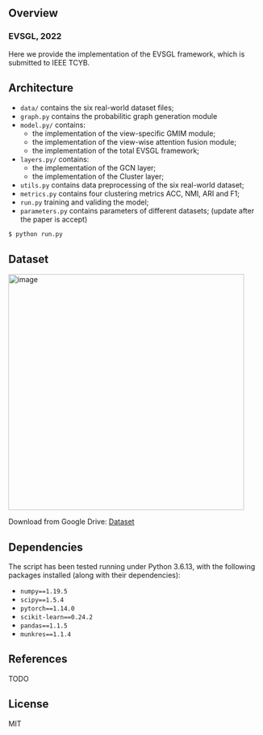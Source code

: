 ## Overview
### EVSGL, 2022
Here we provide the implementation of the EVSGL framework, which is submitted to IEEE TCYB.


## Architecture
+ `data/` contains the six real-world dataset files;
+ `graph.py` contains the probabilitic graph generation module
+ `model.py/` contains:
  + the implementation of the view-specific GMIM module;
  + the implementation of the view-wise attention fusion module;
  + the implementation of the total EVSGL framework;
+ `layers.py/` contains:
  + the implementation of the GCN layer;
  + the implementation of the Cluster layer;
+ `utils.py` contains data preprocessing of the six real-world dataset;
+ `metrics.py` contains four clustering metrics ACC, NMI, ARI and F1;
+ `run.py` training and validing the model;
+ `parameters.py` contains parameters of different datasets; (update after the paper is accept)

```bash
$ python run.py
```

## Dataset

<img width="467" alt="image" src="https://user-images.githubusercontent.com/59239422/175770330-99a3ac67-c111-4df3-918e-ee325a27d804.png">

Download from Google Drive: [Dataset](https://drive.google.com/drive/folders/1P3-9Kk1ohNrw7-uMjpL49Vp7JQppPQHn?usp=sharing)

## Dependencies
The script has been tested running under Python 3.6.13, with the following packages installed (along with their dependencies):
+ `numpy==1.19.5`
+ `scipy==1.5.4`
+ `pytorch==1.14.0`
+ `scikit-learn==0.24.2`
+ `pandas==1.1.5`
+ `munkres==1.1.4`



## References
TODO

## License

MIT
